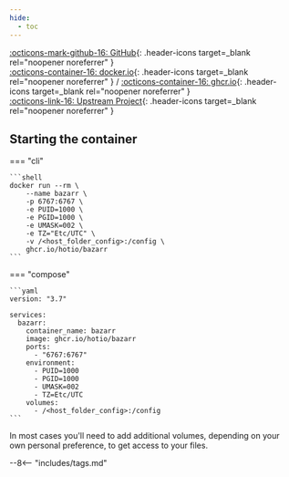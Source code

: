 ```yaml
---
hide:
  - toc
---
```


[:octicons-mark-github-16: GitHub](https://github.com/hotio/bazarr){: .header-icons target=_blank rel="noopener noreferrer" }  
[:octicons-container-16: docker.io](https://hub.docker.com/r/hotio/bazarr){: .header-icons target=_blank rel="noopener noreferrer" }
 / [:octicons-container-16: ghcr.io](https://github.com/orgs/hotio/packages/container/package/bazarr){: .header-icons target=_blank rel="noopener noreferrer" }  
[:octicons-link-16: Upstream Project](https://github.com/morpheus65535/bazarr){: .header-icons target=_blank rel="noopener noreferrer" }  

## Starting the container

=== "cli"

    ```shell
    docker run --rm \
        --name bazarr \
        -p 6767:6767 \
        -e PUID=1000 \
        -e PGID=1000 \
        -e UMASK=002 \
        -e TZ="Etc/UTC" \
        -v /<host_folder_config>:/config \
        ghcr.io/hotio/bazarr
    ```

=== "compose"

    ```yaml
    version: "3.7"

    services:
      bazarr:
        container_name: bazarr
        image: ghcr.io/hotio/bazarr
        ports:
          - "6767:6767"
        environment:
          - PUID=1000
          - PGID=1000
          - UMASK=002
          - TZ=Etc/UTC
        volumes:
          - /<host_folder_config>:/config
    ```

In most cases you'll need to add additional volumes, depending on your own personal preference, to get access to your files.

--8<-- "includes/tags.md"
